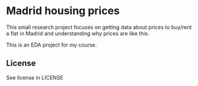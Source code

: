 # Madrid housing prices

This small research project focuses on getting data about prices
to buy/rent a flat in Madrid and understanding why prices are like this.

This is an EDA project for my course.

## License

See license in LICENSE
